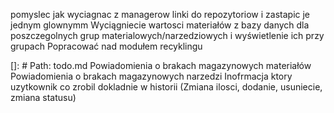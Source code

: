 pomyslec jak wyciagnac z managerow linki do repozytoriow i zastapic je jednym glownymm
Wyciągniecie wartosci materiałów z bazy danych dla poszczegolnych grup materialowych/narzedziowych i wyświetlenie ich przy grupach
Popracować nad modułem recyklingu

[]: # Path: todo.md
Powiadomienia o brakach magazynowych materiałów
Powiadomienia o brakach magazynowych narzedzi
Inofrmacja ktory uzytkownik co zrobil dokladnie w historii (Zmiana ilosci, dodanie, usuniecie, zmiana statusu)
